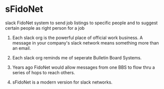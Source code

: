 # sFidoNet
slack FidoNet system to send job listings to specific people and to suggest certain people as right person for a job

1. Each slack org is the powerful place of official work business. A message in your company's slack network means something more than an email.

2. Each slack org reminds me of seperate Bulletin Board Systems.

3. Years ago FidoNet would allow messages from one BBS to flow thru a series of hops to reach others.

4. sFidoNet is a modern version for slack networks.
